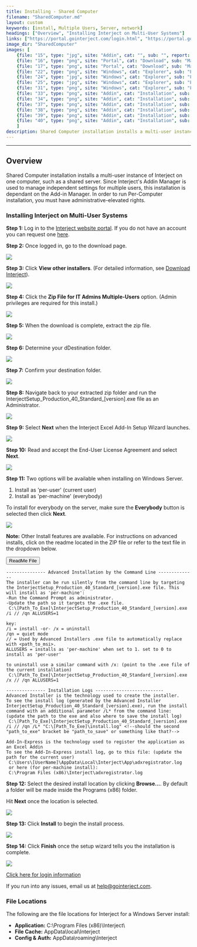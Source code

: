 ```yaml
---
title: Installing - Shared Computer
filename: "SharedComputer.md"
layout: custom
keywords: [install, Multiple Users, Server, network]
headings: ["Overview", "Installing Interject on Multi-User Systems"]
links: ["https://portal.gointerject.com/login.html", "https://portal.gointerject.com/invite.html?mode=create", "/wPortal/DownloadInterject.html", "https://docs.gointerject.com/wAbout/Logging-In.html", "mailto:help@gointerject.com"]
image_dir: "SharedComputer"
images: [
    {file: "15", type: "jpg", site: "Addin", cat: "", sub: "", report: "", ribbon: "", config: ""}, 
    {file: "16", type: "png", site: "Portal", cat: "Download", sub: "Main", report: "", ribbon: "", config: ""}, 
    {file: "17", type: "png", site: "Portal", cat: "Download", sub: "Main", report: "", ribbon: "", config: ""}, 
    {file: "22", type: "png", site: "Windows", cat: "Explorer", sub: "Extract All", report: "", ribbon: "", config: ""}, 
    {file: "24", type: "jpg", site: "Windows", cat: "Explorer", sub: "Folder", report: "", ribbon: "", config: ""}, 
    {file: "25", type: "jpg", site: "Windows", cat: "Explorer", sub: "Extract", report: "", ribbon: "", config: ""}, 
    {file: "31", type: "png", site: "Windows", cat: "Explorer", sub: "Folder", report: "", ribbon: "", config: ""}, 
    {file: "33", type: "png", site: "Addin", cat: "Installation", sub: "Setup Wizard", report: "", ribbon: "", config: ""}, 
    {file: "34", type: "png", site: "Addin", cat: "Installation", sub: "Installation Type", report: "", ribbon: "", config: ""}, 
    {file: "37", type: "png", site: "Addin", cat: "Installation", sub: "End-User License Agreement", report: "", ribbon: "", config: ""}, 
    {file: "38", type: "png", site: "Addin", cat: "Installation", sub: "Select Installation Folder", report: "", ribbon: "", config: ""}, 
    {file: "39", type: "png", site: "Addin", cat: "Installation", sub: "Ready to Install", report: "", ribbon: "", config: ""}, 
    {file: "40", type: "png", site: "Addin", cat: "Installation", sub: "Completed Install", report: "", ribbon: "", config: ""}
    ]
description: Shared Computer installation installs a multi-user instance of Interject on one computer, such as a shared server. Since Interject's Addin Manager is used to manage independent settings for multiple users, this installation is dependant on the Add-in Manager. In order to run Per-Computer installation, you must have administrative-elevated rights.
---
```

* * *

## Overview

Shared Computer installation installs a multi-user instance of Interject on one computer, such as a shared server. Since Interject's Addin Manager is used to manage independent settings for multiple users, this installation is dependant on the Add-in Manager. In order to run Per-Computer installation, you must have administrative-elevated rights.

### Installing Interject on Multi-User Systems

**Step 1:** Log in to the [Interject website portal](https://portal.gointerject.com/login.html). If you do not have an account you can request one [here](https://portal.gointerject.com/invite.html?mode=create).

**Step 2:** Once logged in, go to the download page.

![](/images/SharedComputer/15.jpg)
<br>

**Step 3:** Click **View other installers**. (For detailed information, see [Download Interject](/wPortal/DownloadInterject.html)).

![](/images/SharedComputer/16.png)
<br>

**Step 4:** Click the **Zip File for IT Admins Multiple-Users** option. (Admin privileges are required for this install.)

![](/images/SharedComputer/17.png)
<br>

**Step 5:** When the download is complete, extract the zip file. 

![](/images/SharedComputer/22.png)
<br>

**Step 6:** Determine your dDestination folder.

![](/images/SharedComputer/24.jpg)
<br>

**Step 7:** Confirm your destination folder.

![](/images/SharedComputer/25.jpg)
<br>

**Step 8:** Navigate back to your extracted zip folder and run the InterjectSetup_Production_40_Standard_\[version\].exe file as an Administrator.

![](/images/SharedComputer/31.png)
<br>

**Step 9:** Select **Next** when the Interject Excel Add-In Setup Wizard launches.

![](/images/SharedComputer/33.png)
<br>

**Step 10:** Read and accept the End-User License Agreement and select **Next**.

![](/images/SharedComputer/34.png)
<br>

**Step 11:** Two options will be available when installing on Windows Server.

1. Install as 'per-user' (current user)
2. Install as 'per-machine' (everybody)

To install for everybody on the server, make sure the **Everybody** button is selected then click **Next**.

![](/images/SharedComputer/37.png)
<br>

**Note:** Other Install features are available. For instructions on advanced installs, click on the readme located in the ZIP file or refer to the text file in the dropdown below.

<button class="collapsible">ReadMe File</button>
<div markdown="1" class="panel">

```
--------------- Advanced Installation by the Command Line --------------
The installer can be run silently from the command line by targeting the InterjectSetup_Production_40_Standard_[version].exe file. This will install as 'per-machine':
-Run the Command Prompt as administrator.
-Update the path so it targets the .exe file.
 C:\[Path_To_Exe]\InterjectSetup_Production_40_Standard_[version].exe /i // /qn ALLUSERS=1

key:
/i = install -or- /x = uninstall
/qn = quiet mode
// = Used by Advanced Installers .exe file to automatically replace with <path_to_msi>.
ALLUSERS = installs as 'per-machine' when set to 1. set to 0 to install as 'per-user'

to uninstall use a similar command with /x: (point to the .exe file of the current installation)
 C:\[Path_To_Exe]\InterjectSetup_Production_40_Standard_[version].exe /x // /qn ALLUSERS=1

--------------- Installation Logs --------------------------
Advanced Installer is the technology used to create the installer.
To see the install log (generated by the Advanced Installer InterjectSetup_Production_40_Standard_[version].exe), run the install command with an additional parameter /L* from the command line:
(update the path to the exe and also where to save the install log)
 C:\[Path_To_Exe]\InterjectSetup_Production_40_Standard_[version].exe /i // /qn /L* "C:\[Path_To_Exe]\install.log" <!--should the second "path_to_exe" bracket be "path_to_save" or something like that?-->

Add-In-Express is the technology used to register the application as an Excel Addin
To see the Add-In-Express install log, go to this file: (update the path for the current user)
 C:\Users\[UserName]\AppData\Local\Interject\App\adxregistrator.log
 or here (for per-machine install):
 C:\Program Files (x86)\Interject\adxregistrator.log
```

</div>

**Step 12:** Select the desired install location by clicking **Browse...**. By default a folder will be made inside the Programs (x86) folder.

Hit **Next** once the location is selected.

![](/images/SharedComputer/38.png)
<br>

**Step 13:** Click **Install** to begin the install process.

![](/images/SharedComputer/39.png)
<br>

**Step 14:** Click **Finish** once the setup wizard tells you the installation is complete.

![](/images/SharedComputer/40.png)
<br>

[Click here for login information](/wAbout/Logging-In.html)

If you run into any issues, email us at [help@gointerject.com](mailto:help@gointerject.com).

### File Locations

The following are the file locations for Interject for a Windows Server install:

- **Application:** C:\Program Files (x86)\Interject\
- **File Cache:** AppData\local\Interject
- **Config & Auth:** AppData\roaming\Interject
